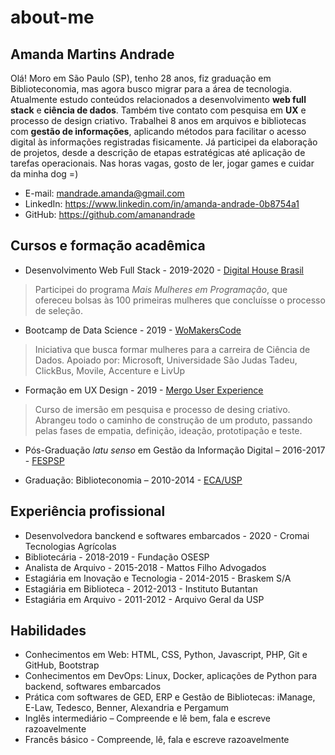 ﻿# about-me
## Amanda Martins Andrade

Olá! Moro em São Paulo (SP), tenho 28 anos, fiz graduação em Biblioteconomia, mas agora busco migrar para a área de tecnologia. Atualmente estudo conteúdos relacionados a desenvolvimento **web full stack** e **ciência de dados**. Também tive contato com pesquisa em **UX** e processo de design criativo. Trabalhei 8 anos em arquivos e bibliotecas com **gestão de informações**, aplicando métodos para facilitar o acesso digital às informações registradas fisicamente. Já participei da elaboração de projetos, desde a descrição de etapas estratégicas até aplicação de tarefas operacionais. Nas horas vagas, gosto de ler, jogar games e cuidar da minha dog =)

- E-mail: mandrade.amanda@gmail.com
- LinkedIn: https://www.linkedin.com/in/amanda-andrade-0b8754a1 
- GitHub: https://github.com/amanandrade

## Cursos e formação acadêmica
- Desenvolvimento Web Full Stack - 2019-2020 - [Digital House Brasil](https://www.digitalhouse.com/br/mais-mulheres-em-programacao/)
> Participei do programa *Mais Mulheres em Programação*, que ofereceu bolsas às 100 primeiras mulheres que concluísse o processo de seleção.

- Bootcamp de Data Science - 2019 - [WoMakersCode](https://womakerscode.org/datascience-bootamp-saopaulo)
> Iniciativa que busca formar mulheres para a carreira de Ciência de Dados. Apoiado por: Microsoft, Universidade São Judas Tadeu, ClickBus, Movile, Accenture e LivUp

- Formação em UX Design - 2019 - [Mergo User Experience](https://www.mergo.com.br/formacao-ux.html)
> Curso de imersão em pesquisa e processo de desing criativo. Abrangeu todo o caminho de construção de um produto, passando pelas fases de empatia, definição, ideação, prototipação e teste.

- Pós-Graduação *latu senso* em Gestão da Informação Digital – 2016-2017 - [FESPSP](https://www.fespsp.org.br/pos-graduacao/cursos/gestao-de-conteudos-e-informacao-digital)

- Graduação: Biblioteconomia – 2010-2014 - [ECA/USP](http://www3.eca.usp.br/)

## Experiência profissional
- Desenvolvedora banckend e softwares embarcados - 2020 - Cromai Tecnologias Agrícolas
- Bibliotecária - 2018-2019 - Fundação OSESP
- Analista de Arquivo - 2015-2018 - Mattos Filho Advogados
- Estagiária em Inovação e Tecnologia - 2014-2015 - Braskem S/A
- Estagiária em Biblioteca - 2012-2013 - Instituto Butantan
- Estagiária em Arquivo - 2011-2012 - Arquivo Geral da USP

## Habilidades
- Conhecimentos em Web: HTML, CSS, Python, Javascript, PHP, Git e GitHub, Bootstrap 
- Conhecimentos em DevOps: Linux, Docker, aplicações de Python para backend, softwares embarcados
- Prática com softwares de GED, ERP e Gestão de Bibliotecas: iManage, E-Law, Tedesco, Benner, Alexandria e Pergamum
- Inglês intermediário – Compreende e lê bem, fala e escreve razoavelmente
- Francês básico - Compreende, lê, fala e escreve razoavelmente

